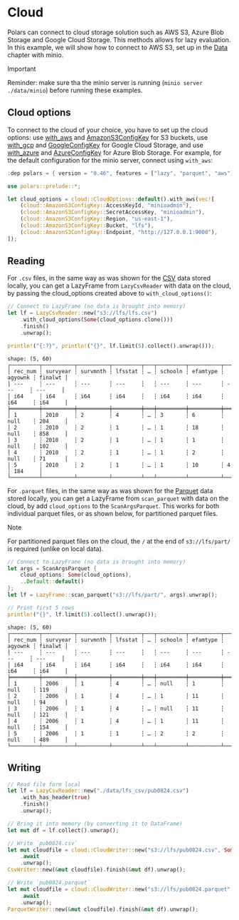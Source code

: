 # Cloud

Polars can connect to cloud storage solution such as AWS S3, Azure Blob Storage and Google Cloud Storage. This methods allows for lazy evaluation. In this example, we will show how to connect to AWS S3, set up in the [Data]() chapter with minio. 

> [!IMPORTANT]  
> Reminder: make sure tha the minio server is running (`minio server ./data/minio`) before running these examples.


## Cloud options

To connect to the cloud of your choice, you have to set up the cloud options: use [with_aws](https://docs.rs/polars-io/latest/polars_io/cloud/options/struct.CloudOptions.html#method.with_aws) and [AmazonS3ConfigKey](https://docs.rs/polars-io/latest/polars_io/cloud/options/enum.AmazonS3ConfigKey.html) for S3 buckets, use [with_gcp](https://docs.rs/polars-io/latest/polars_io/cloud/options/struct.CloudOptions.html#method.with_gcp) and [GoogleConfigKey](https://docs.rs/polars-io/latest/polars_io/cloud/options/enum.GoogleConfigKey.html) for Google Cloud Storage, and use [with_azure](https://docs.rs/polars-io/latest/polars_io/cloud/options/struct.CloudOptions.html#method.with_azure) and [AzureConfigKey](https://docs.rs/polars-io/latest/polars_io/cloud/options/enum.AzureConfigKey.html) for Azure Blob Storage. For example, for the default configuration for the minio server, connect using `with_aws`: 

```Rust
:dep polars = { version = "0.46", features = ["lazy", "parquet", "aws"] }

use polars::prelude::*;

let cloud_options = cloud::CloudOptions::default().with_aws(vec![
    (cloud::AmazonS3ConfigKey::AccessKeyId, "minioadmin"),
    (cloud::AmazonS3ConfigKey::SecretAccessKey, "minioadmin"),
    (cloud::AmazonS3ConfigKey::Region, "us-east-1"),
    (cloud::AmazonS3ConfigKey::Bucket, "lfs"),
    (cloud::AmazonS3ConfigKey::Endpoint, "http://127.0.0.1:9000"),
]);
```
## Reading

For `.csv` files, in the same way as was shown for the [CSV](csv.md) data stored locally, you can get a LazyFrame from `LazyCsvReader` with data on the cloud, by passing the cloud_options created above to `with_cloud_options()`:

```Rust
// Connect to LazyFrame (no data is brought into memory)
let lf = LazyCsvReader::new("s3://lfs/lfs.csv")
    .with_cloud_options(Some(cloud_options.clone()))
    .finish()
    .unwrap();

println!("{:?}", println!("{}", lf.limit(5).collect().unwrap()));
```

```
shape: (5, 60)
┌─────────┬──────────┬──────────┬─────────┬───┬─────────┬──────────┬─────────┬─────────┐
│ rec_num ┆ survyear ┆ survmnth ┆ lfsstat ┆ … ┆ schooln ┆ efamtype ┆ agyownk ┆ finalwt │
│ ---     ┆ ---      ┆ ---      ┆ ---     ┆   ┆ ---     ┆ ---      ┆ ---     ┆ ---     │
│ i64     ┆ i64      ┆ i64      ┆ i64     ┆   ┆ i64     ┆ i64      ┆ i64     ┆ i64     │
╞═════════╪══════════╪══════════╪═════════╪═══╪═════════╪══════════╪═════════╪═════════╡
│ 1       ┆ 2010     ┆ 2        ┆ 4       ┆ … ┆ 3       ┆ 6        ┆ null    ┆ 204     │
│ 2       ┆ 2010     ┆ 2        ┆ 1       ┆ … ┆ 1       ┆ 18       ┆ null    ┆ 858     │
│ 3       ┆ 2010     ┆ 2        ┆ 1       ┆ … ┆ 1       ┆ 1        ┆ null    ┆ 102     │
│ 4       ┆ 2010     ┆ 2        ┆ 1       ┆ … ┆ 1       ┆ 2        ┆ null    ┆ 71      │
│ 5       ┆ 2010     ┆ 2        ┆ 1       ┆ … ┆ 1       ┆ 10       ┆ 4       ┆ 184     │
└─────────┴──────────┴──────────┴─────────┴───┴─────────┴──────────┴─────────┴─────────┘
```

For `.parquet` files, in the same way as was shown for the [Parquet](parquet.md) data stored locally, you can get a LazyFrame from `scan_parquet` with data on the cloud, by add `cloud_options` to the `ScanArgsParquet`. This works for both individual parquet files, or as shown below, for partitioned parquet files. 

> [!NOTE]
> For partitioned parquet files on the cloud, the `/` at the end of `s3://lfs/part/` is required (unlike on local data).

```Rust
// Connect to LazyFrame (no data is brought into memory)
let args = ScanArgsParquet {
    cloud_options: Some(cloud_options),
    ..Default::default()
};
let lf = LazyFrame::scan_parquet("s3://lfs/part/", args).unwrap();

// Print first 5 rows
println!("{}", lf.limit(5).collect().unwrap());
```

```
shape: (5, 60)
┌─────────┬──────────┬──────────┬─────────┬───┬─────────┬──────────┬─────────┬─────────┐
│ rec_num ┆ survyear ┆ survmnth ┆ lfsstat ┆ … ┆ schooln ┆ efamtype ┆ agyownk ┆ finalwt │
│ ---     ┆ ---      ┆ ---      ┆ ---     ┆   ┆ ---     ┆ ---      ┆ ---     ┆ ---     │
│ i64     ┆ i64      ┆ i64      ┆ i64     ┆   ┆ i64     ┆ i64      ┆ i64     ┆ i64     │
╞═════════╪══════════╪══════════╪═════════╪═══╪═════════╪══════════╪═════════╪═════════╡
│ 1       ┆ 2006     ┆ 1        ┆ 4       ┆ … ┆ null    ┆ 1        ┆ null    ┆ 119     │
│ 2       ┆ 2006     ┆ 1        ┆ 4       ┆ … ┆ 1       ┆ 11       ┆ null    ┆ 94      │
│ 3       ┆ 2006     ┆ 1        ┆ 4       ┆ … ┆ null    ┆ 11       ┆ null    ┆ 121     │
│ 4       ┆ 2006     ┆ 1        ┆ 4       ┆ … ┆ 1       ┆ 11       ┆ null    ┆ 154     │
│ 5       ┆ 2006     ┆ 1        ┆ 1       ┆ … ┆ 2       ┆ 2        ┆ null    ┆ 489     │
└─────────┴──────────┴──────────┴─────────┴───┴─────────┴──────────┴─────────┴─────────┘
```

## Writing



```Rust
// Read file form local
let lf = LazyCsvReader::new("./data/lfs_csv/pub0824.csv")
    .with_has_header(true)
    .finish()
    .unwrap();

// Bring it into memory (by converting it to DataFrame)
let mut df = lf.collect().unwrap();
```

```Rust
// Write `pub0824.csv`
let mut cloudfile = cloud::CloudWriter::new("s3://lfs/pub0824.csv", Some(&cloud_options))
    .await
    .unwrap();
CsvWriter::new(&mut cloudfile).finish(&mut df).unwrap();
```

```Rust
// Write `pub0824.parquet`
let mut cloudfile = cloud::CloudWriter::new("s3://lfs/pub0824.parquet", Some(&cloud_options))
    .await
    .unwrap();
ParquetWriter::new(&mut cloudfile).finish(&mut df).unwrap();
```